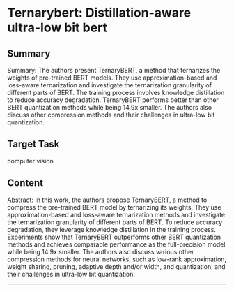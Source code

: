 # Ternarybert: Distillation-aware ultra-low bit bert

## Summary

Summary: The authors present TernaryBERT, a method that ternarizes the weights of pre-trained BERT models. They use approximation-based and loss-aware ternarization and investigate the ternarization granularity of different parts of BERT. The training process involves knowledge distillation to reduce accuracy degradation. TernaryBERT performs better than other BERT quantization methods while being 14.9x smaller. The authors also discuss other compression methods and their challenges in ultra-low bit quantization.


## Target Task

computer vision

## Content

<Abstract:> In this work, the authors propose TernaryBERT, a method to compress the pre-trained BERT model by ternarizing its weights. They use approximation-based and loss-aware ternarization methods and investigate the ternarization granularity of different parts of BERT. To reduce accuracy degradation, they leverage knowledge distillation in the training process. Experiments show that TernaryBERT outperforms other BERT quantization methods and achieves comparable performance as the full-precision model while being 14.9x smaller. The authors also discuss various other compression methods for neural networks, such as low-rank approximation, weight sharing, pruning, adaptive depth and/or width, and quantization, and their challenges in ultra-low bit quantization.



---

